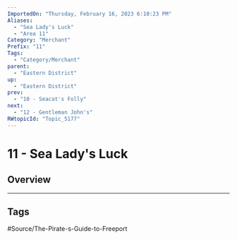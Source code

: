 ```yaml
---
ImportedOn: "Thursday, February 16, 2023 6:10:23 PM"
Aliases:
  - "Sea Lady's Luck"
  - "Area 11"
Category: "Merchant"
Prefix: "11"
Tags:
  - "Category/Merchant"
parent:
  - "Eastern District"
up:
  - "Eastern District"
prev:
  - "10 - Seacat's Folly"
next:
  - "12 - Gentleman John's"
RWtopicId: "Topic_5177"
---
```

# 11 - Sea Lady's Luck
## Overview

---
## Tags
#Source/The-Pirate-s-Guide-to-Freeport

